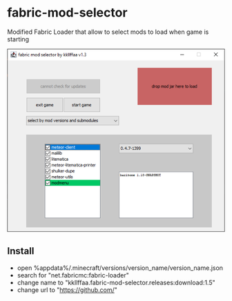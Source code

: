 fabric-mod-selector
===========

Modified Fabric Loader that allow to select mods to load when game is starting

![Screenshot](ss/a.png)

## Install

- open %appdata%/.minecraft/versions/version_name/version_name.json
- search for "net.fabricmc:fabric-loader"
- change name to "kkllffaa.fabric-mod-selector.releases:download:1.5"
- change url to "https://github.com/"
